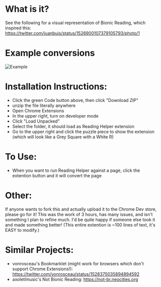 # What is it?
See the following for a visual representation of Bionic Reading, which inspired this: https://twitter.com/juanbuis/status/1526900107379105793/photo/1

# Example conversions
![Example](https://i.ibb.co/Tr8Dpzr/Example.png)

# Installation Instructions:
- Click the green Code button above, then click "Download ZIP"
- unzip the file literally anywhere
- Open Chrome Extensions
- In the upper right, turn on developer mode
- Click "Load Unpacked"
- Select the folder, it should load as Reading Helper extension
- Go to the upper right and click the puzzle piece to show the extension (which will look like a Grey Square with a White R)

# To Use:
- When you want to run Reading Helper against a page, click the extention button and it will convert the page

# Other:
If anyone wants to fork this and actually upload it to the Chrome Dev store, please go for it!  This was the work of 3 hours, has many issues, and isn't something I plan to refine much.  I'd be quite happy if someone else took it and made something better! (This entire extention is ~100 lines of text, it's EASY to modify.)

# Similar Projects:
- vonrosceau's Bookmarklet (might work for browsers which don't support Chrome Extensions!): https://twitter.com/vonrosceau/status/1528375035894894592
- axoletlmusic's Not Bionic Reading: https://not-br.neocities.org